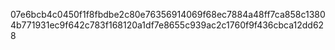 07e6bcb4c0450f1f8fbdbe2c80e76356914069f68ec7884a48ff7ca858c13804b771931ec9f642c783f168120a1df7e8655c939ac2c1760f9f436cbca12dd628
